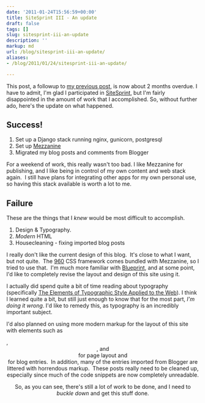 ```yaml
---
date: '2011-01-24T15:56:59+00:00'
title: SiteSprint III - An update
draft: false
tags: []
slug: sitesprint-iii-an-update
description: ''
markup: md
url: /blog/sitesprint-iii-an-update/
aliases:
- /blog/2011/01/24/sitesprint-iii-an-update/

---
```


This post, a followup to [my previous post](/blog/sitesprint-iii-the-reclaimation/), is now about 2 months overdue. I have to admit, I'm glad I participated in [SiteSprint](http://sitesprint.info/), but I'm fairly disappointed in the amount of work that I accomplished. So, without further ado, here's the update on what happened.

Success!
--------

1. Set up a Django stack running nginx, gunicorn, postgresql
2. Set up [Mezzanine](http://github.com/stephenmcd/mezzanine)
3. Migrated my blog posts and comments from Blogger

For a weekend of work, this really wasn't too bad. I like Mezzanine for publishing, and I like being in control of my own content and web stack again.  I still have plans for integrating other apps for my own personal use, so having this stack available is worth a lot to me.

Failure
-------

These are the things that I *knew* would be most difficult to accomplish.

1. Design & Typography.
2. *Modern* HTML
3. Housecleaning - fixing imported blog posts

I really don't like the current design of this blog.  It's close to what I want, but not quite.  The [960](http://960.gs/) CSS framework comes bundled with Mezzanine, so I tried to use that.  I'm much more familiar with [Blueprint](http://www.blueprintcss.org/), and at some point, I'd like to completely revise the layout and design of this site using it.

I actually did spend quite a bit of time reading about typography (specifically [The Elements of Typographic Style Applied to the Web](http://webtypography.net/toc/ "Go to table of contents")). I think I learned quite a bit, but still just enough to know that for the most part, *I'm doing it wrong*. I'd like to remedy this, as typography is an incredibly important subject.

I'd also planned on using more modern markup for the layout of this site with elements such as <nav>, <header>, and <footer> for page layout and <article> for blog entries.  In addition, many of the entries imported from Blogger are littered with horrendous markup.  These posts really need to be cleaned up, especially since much of the code snippets are now completely unreadable.

So, as you can see, there's still a lot of work to be done, and I need to *buckle down* and get this stuff done.

